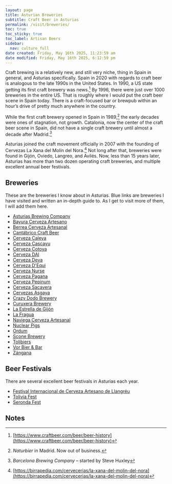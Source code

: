 ```yaml
---
layout: page
title: Asturian Breweries
subtitle: Craft Beer in Asturias
permalink: /visit/breweries/
toc: true
toc_sticky: true
toc_label: Artisan Beers
sidebar:
  nav: culture_full
date created: Friday, May 16th 2025, 11:23:59 am
date modified: Friday, May 16th 2025, 6:12:59 pm
---
```

Craft brewing is a relatively new, and still very niche, thing in Spain in general, and Asturias specifically. Spain in 2020 with regards to craft beer is analogous to the late 1990s in the United States. In 1990, a US state getting its first craft brewery was news.[^1] By 1996, there were just over 1000 breweries in the entire US. That is roughly where I would put the craft beer scene in Spain today. There is a craft-focused bar or brewpub within an hour’s drive of pretty much anywhere in the country.

While the first craft brewery opened in Spain in 1989,[^2] the early decades were ones of stagnation, not growth. Catalonia, now the center of the craft beer scene in Spain, did not have a single craft brewery until almost a decade after Madrid.[^3]

Asturias joined the craft movement officially in 2007 with the founding of Cervezas La Xana del Molín del Nora.[^4] Not long after that, breweries were found in Gijón, Oviedo, Langreo, and Avilés. Now, less than 15 years later, Asturias has more than two dozen operating craft breweries, and multiple excellent annual beer festivals. 
## Breweries
These are the breweries I know about in Asturias. Blue links are breweries I have visited and written an in-depth guide to. As I get to visit more of them, I will add them here. 

- [Asturias Brewing Company](https://eatingasturias.com/wiki/Asturias_Brewing_Company)
- [Bayura Cerveza Artesano](https://eatingasturias.com/index.php?title=Bayura_Cerveza_Artesano&action=edit&redlink=1 "Bayura Cerveza Artesano (page does not exist)")
- [Berrea Cerveza Artesanal](https://eatingasturias.com/wiki/Berrea_Cerveza_Artesanal "Berrea Cerveza Artesanal")
- [Cantábrico Craft Beer](https://eatingasturias.com/index.php?title=Cant%C3%A1brico_Craft_Beer&action=edit&redlink=1 "Cantábrico Craft Beer (page does not exist)")
- [Cerveza Caleya](https://eatingasturias.com/index.php?title=Cerveza_Caleya&action=edit&redlink=1 "Cerveza Caleya (page does not exist)")
- [Cerveza Cascayu](https://eatingasturias.com/index.php?title=Cerveza_Cascayu&action=edit&redlink=1 "Cerveza Cascayu (page does not exist)")
- [Cerveza Cotoya](https://eatingasturias.com/index.php?title=Cerveza_Cotoya&action=edit&redlink=1 "Cerveza Cotoya (page does not exist)")
- [Cerveza DAI](https://eatingasturias.com/index.php?title=Cerveza_DAI&action=edit&redlink=1 "Cerveza DAI (page does not exist)")
- [Cerveza Deva](https://eatingasturias.com/index.php?title=Cerveza_Deva&action=edit&redlink=1 "Cerveza Deva (page does not exist)")
- [Cerveza D'Equi](https://eatingasturias.com/wiki/Cerveza_D%27Equi "Cerveza D'Equi")
- [Cerveza Nurse](https://eatingasturias.com/wiki/Cerveza_Nurse "Cerveza Nurse")
- [Cerveza Pagana](https://eatingasturias.com/index.php?title=Cerveza_Pagana&action=edit&redlink=1 "Cerveza Pagana (page does not exist)")
- [Cerveza Pepinum](https://eatingasturias.com/index.php?title=Cerveza_Pepinum&action=edit&redlink=1 "Cerveza Pepinum (page does not exist)")
- [Cerveza Sacavera](https://eatingasturias.com/index.php?title=Cerveza_Sacavera&action=edit&redlink=1 "Cerveza Sacavera (page does not exist)")
- [Cervezas Asgaya](https://eatingasturias.com/index.php?title=Cervezas_Asgaya&action=edit&redlink=1 "Cervezas Asgaya (page does not exist)")
- [Crazy Dodo Brewery](https://eatingasturias.com/index.php?title=Crazy_Dodo_Brewery&action=edit&redlink=1 "Crazy Dodo Brewery (page does not exist)")
- [Curuxera Brewery](https://eatingasturias.com/index.php?title=Curuxera_Brewery&action=edit&redlink=1 "Curuxera Brewery (page does not exist)")
- [La Estrella de Gijón](https://eatingasturias.com/index.php?title=La_Estrella_de_Gij%C3%B3n&action=edit&redlink=1 "La Estrella de Gijón (page does not exist)")
- [La Fragua](https://eatingasturias.com/index.php?title=La_Fragua&action=edit&redlink=1 "La Fragua (page does not exist)")
- [Naviega Cerveza Artesanal](https://eatingasturias.com/index.php?title=Naviega_Cerveza_Artesanal&action=edit&redlink=1 "Naviega Cerveza Artesanal (page does not exist)")
- [Nuclear Pigs](https://eatingasturias.com/index.php?title=Nuclear_Pigs&action=edit&redlink=1 "Nuclear Pigs (page does not exist)")
- [Ordum](https://eatingasturias.com/index.php?title=Ordum&action=edit&redlink=1 "Ordum (page does not exist)")
- [Scone Brewery](https://eatingasturias.com/wiki/Scone_Brewery "Scone Brewery")
- [Tolibiers](https://eatingasturias.com/index.php?title=Tolibiers&action=edit&redlink=1 "Tolibiers (page does not exist)")
- [Vor Bier & Bar](https://eatingasturias.com/index.php?title=Vor_Bier_%26_Bar&action=edit&redlink=1 "Vor Bier & Bar (page does not exist)")
- [Zángana](https://eatingasturias.com/index.php?title=Z%C3%A1ngana&action=edit&redlink=1 "Zángana (page does not exist)")

## Beer Festivals
There are several excellent beer festivals in Asturias each year.

- [Festival Internacional de Cerveza Artesano de Llangréu](https://eatingasturias.com/index.php?title=Festival_Internacional_de_Cerveza_Artesano_de_Llangr%C3%A9u&action=edit&redlink=1 "Festival Internacional de Cerveza Artesano de Llangréu (page does not exist)")
- [Tolivia Fest](https://eatingasturias.com/index.php?title=Tolivia_Fest&action=edit&redlink=1 "Tolivia Fest (page does not exist)")
- [Seronda Fest](https://eatingasturias.com/index.php?title=Seronda_Fest&action=edit&redlink=1 "Seronda Fest (page does not exist)")
## Notes

[^1]: [https://www.craftbeer.com/beer/beer-history](https://www.craftbeer.com/beer/beer-history)
[^2]: _Naturbier_ in Madrid. Now out of business.
[^3]: _Barcelona Brewing Company_ – started by Steve Huxley
[^4]: [https://birrapedia.com/cervecerias/la-xana-del-molin-del-nora](https://birrapedia.com/cervecerias/la-xana-del-molin-del-nora)